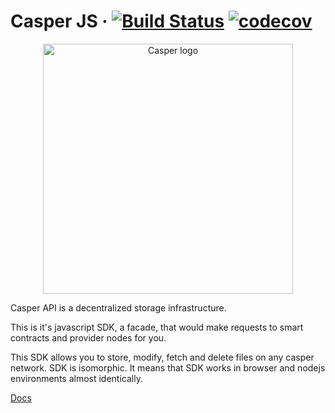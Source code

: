 # Casper JS · [![Build Status][travis-img]][travis-link]  [![codecov][codecov-img]][codecov-link]

<p align="center">
  <a href="https://casperproject.io/" target="_blank" rel="noopener noreferrer">
    <img width="400" src="https://demo.casperproject.io/img/casper-logo.svg" alt="Casper logo">
  </a>
</p>

Casper API is a decentralized storage infrastructure.

This is it's javascript SDK, a facade, that would make requests to smart contracts and provider nodes for you.

This SDK allows you to store, modify, fetch and delete files on any casper network.
SDK is isomorphic. It means that SDK works in browser and nodejs environments almost identically.

[Docs][docs]

<!-- Badges --> 
[codecov-img]:  https://codecov.io/gh/Casper-dev/casperjs/branch/master/graph/badge.svg
[codecov-link]: https://codecov.io/gh/Casper-dev/casperjs
[travis-link]:  https://travis-ci.org/Casper-dev/casperjs
[travis-img]:   https://travis-ci.org/Casper-dev/casperjs.svg?branch=master

<!-- Links -->
[docs]: https://casper-dev.github.io/casperjs/
